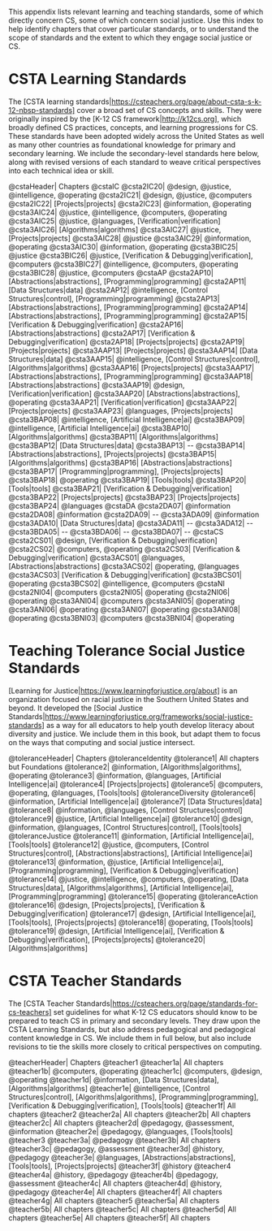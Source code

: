 This appendix lists relevant learning and teaching standards, some of which directly concern CS, some of which concern social justice. Use this index to help identify chapters that cover particular standards, or to understand the scope of standards and the extent to which they engage social justice or CS.


# CSTA Learning Standards

The [CSTA learning standards|https://csteachers.org/page/about-csta-s-k-12-nbsp-standards] cover a broad set of CS concepts and skills. They were originally inspired by the [K-12 CS framework|http://k12cs.org], which broadly defined CS practices, concepts, and learning progressions for CS. These standards have been adopted widely across the United States as well as many other countries as foundational knowledge for primary and secondary learning. We include the secondary-level standards here below, along with revised versions of each standard to weave critical perspectives into each technical idea or skill.

@cstaHeader| Chapters
@cstaIC
@csta2IC20| @design\, @justice\, @intelligence\, @operating
@csta2IC21| @design\, @justice\, @computers
@csta2IC22| [Projects|projects]
@csta2IC23| @information\, @operating
@csta3AIC24| @justice\, @intelligence\, @computers\, @operating
@csta3AIC25| @justice\, @languages\, [Verification|verification]
@csta3AIC26| [Algorithms|algorithms]
@csta3AIC27| @justice\, [Projects|projects]
@csta3AIC28| @justice
@csta3AIC29| @information\, @operating
@csta3AIC30| @information\, @operating
@csta3BIC25| @justice
@csta3BIC26| @justice\, [Verification & Debugging|verification]\, @computers
@csta3BIC27| @intelligence\, @computers\, @operating
@csta3BIC28| @justice\, @computers
@cstaAP
@csta2AP10| [Abstractions|abstractions]\, [Programming|programming]
@csta2AP11| [Data Structures|data]
@csta2AP12| @intelligence\, [Control Structures|control]\, [Programming|programming]
@csta2AP13| [Abstractions|abstractions]\, [Programming|programming]
@csta2AP14| [Abstractions|abstractions]\, [Programming|programming]
@csta2AP15| [Verification & Debugging|verification]
@csta2AP16| [Abstractions|abstractions]
@csta2AP17| [Verification & Debugging|verification]
@csta2AP18| [Projects|projects]
@csta2AP19| [Projects|projects]
@csta3AAP13| [Projects|projects]
@csta3AAP14| [Data Structures|data]
@csta3AAP15| @intelligence\, [Control Structures|control]\, [Algorithms|algorithms]
@csta3AAP16| [Projects|projects]
@csta3AAP17| [Abstractions|abstractions]\, [Programming|programming]
@csta3AAP18| [Abstractions|abstractions]
@csta3AAP19| @design\, [Verification|verification]
@csta3AAP20| [Abstractions|abstractions]\, @operating
@csta3AAP21| [Verification|verification]
@csta3AAP22| [Projects|projects]
@csta3AAP23| @languages\, [Projects|projects]
@csta3BAP08| @intelligence\, [Artificial Intelligence|ai]
@csta3BAP09| @intelligence\, [Artificial Intelligence|ai]
@csta3BAP10| [Algorithms|algorithms]
@csta3BAP11| [Algorithms|algorithms]
@csta3BAP12| [Data Structures|data]
@csta3BAP13| --
@csta3BAP14| [Abstractions|abstractions]\, [Projects|projects]
@csta3BAP15| [Algorithms|algorithms]
@csta3BAP16| [Abstractions|abstractions]
@csta3BAP17| [Programming|programming]\, [Projects|projects]
@csta3BAP18| @operating
@csta3BAP19| [Tools|tools]
@csta3BAP20| [Tools|tools]
@csta3BAP21| [Verification & Debugging|verification]
@csta3BAP22| [Projects|projects]
@csta3BAP23| [Projects|projects]
@csta3BAP24| @languages
@cstaDA
@csta2DA07| @information
@csta2DA08| @information
@csta2DA09| --
@csta3ADA09| @information
@csta3ADA10| [Data Structures|data]
@csta3ADA11| --
@csta3ADA12| --
@csta3BDA05| --
@csta3BDA06| --
@csta3BDA07| --
@cstaCS
@csta2CS01| @design\, [Verification & Debugging|verification]
@csta2CS02| @computers\, @operating
@csta2CS03| [Verification & Debugging|verification]
@csta3ACS01| @languages\, [Abstractions|abstractions]
@csta3ACS02| @operating\, @languages
@csta3ACS03| [Verification & Debugging|verification]
@csta3BCS01| @operating
@csta3BCS02| @intelligence\, @computers
@cstaNI
@csta2NI04| @computers
@csta2NI05| @operating
@csta2NI06| @operating
@csta3ANI04| @computers
@csta3ANI05| @operating
@csta3ANI06| @operating
@csta3ANI07| @operating
@csta3ANI08| @operating
@csta3BNI03| @computers
@csta3BNI04| @operating

# Teaching Tolerance Social Justice Standards

[Learning for Justice|https://www.learningforjustice.org/about] is an organization focused on racial justice in the Southern United States and beyond. It developed the [Social Justice Standards|https://www.learningforjustice.org/frameworks/social-justice-standards] as a way for all educators to help youth develop literacy about diversity and justice. We include them in this book, but adapt them to focus on the ways that computing and social justice intersect.

@toleranceHeader| Chapters
@toleranceIdentity
@tolerance1| All chapters but Foundations
@tolerance2| @information\, [Algorithms|algorithms]\, @operating
@tolerance3| @information\, @languages\, [Artificial Intelligence|ai]
@tolerance4| [Projects|projects]
@tolerance5| @computers\, @operating\, @languages\, [Tools|tools]
@toleranceDiversity
@tolerance6| @information\, [Artificial Intelligence|ai]
@tolerance7| [Data Structures|data]
@tolerance8| @information\, @languages\, [Control Structures|control]
@tolerance9| @justice\, [Artificial Intelligence|ai]
@tolerance10| @design\, @information\, @languages\, [Control Structures|control]\, [Tools|tools]
@toleranceJustice
@tolerance11| @information\, [Artificial Intelligence|ai]\, [Tools|tools]
@tolerance12| @justice\, @computers\, [Control Structures|control]\, [Abstractions|abstractions]\, [Artificial Intelligence|ai]
@tolerance13| @information\, @justice\, [Artificial Intelligence|ai]\, [Programming|programming]\, [Verification & Debugging|verification]
@tolerance14| @justice\, @intelligence\, @computers\, @operating\, [Data Structures|data]\, [Algorithms|algorithms]\, [Artificial Intelligence|ai]\, [Programming|programming]
@tolerance15| @operating
@toleranceAction
@tolerance16| @design\, [Projects|projects]\, [Verification & Debugging|verification]
@tolerance17| @design\, [Artificial Intelligence|ai]\, [Tools|tools]\, [Projects|projects]
@tolerance18| @operating\, [Tools|tools]
@tolerance19| @design\, [Artificial Intelligence|ai]\, [Verification & Debugging|verification]\, [Projects|projects]
@tolerance20| [Algorithms|algorithms]


# CSTA Teacher Standards

The [CSTA Teacher Standards|https://csteachers.org/page/standards-for-cs-teachers] set guidelines for what K-12 CS educators should know to be prepared to teach CS in primary and secondary levels. They draw upon the CSTA Learning Standards, but also address pedagogical and pedagogical content knowledge in CS. We include them in full below, but also include revisions to tie the skills more closely to critical perspectives on computing.

@teacherHeader| Chapters
@teacher1
@teacher1a| All chapters
@teacher1b| @computers\, @operating
@teacher1c| @computers\, @design\, @operating
@teacher1d| @information\, [Data Structures|data]\, [Algorithms|algorithms]
@teacher1e| @intelligence\, [Control Structures|control]\, [Algorithms|algorithms]\, [Programming|programming]\, [Verification & Debugging|verification]\, [Tools|tools]
@teacher1f| All chapters
@teacher2
@teacher2a| All chapters
@teacher2b| All chapters
@teacher2c| All chapters
@teacher2d| @pedagogy\, @assessment\, @information
@teacher2e| @pedagogy\, @languages\, [Tools|tools]
@teacher3
@teacher3a| @pedagogy
@teacher3b| All chapters
@teacher3c| @pedagogy\, @assessment
@teacher3d| @history\, @pedagogy
@teacher3e| @languages\, [Abstractions|abstractions]\, [Tools|tools]\, [Projects|projects]
@teacher3f| @history
@teacher4
@teacher4a| @history\, @pedagogy
@teacher4b| @pedagogy, @assessment
@teacher4c| All chapters
@teacher4d| @history\, @pedagogy
@teacher4e| All chapters
@teacher4f| All chapters
@teacher4g| All chapters
@teacher5
@teacher5a| All chapters
@teacher5b| All chapters
@teacher5c| All chapters
@teacher5d| All chapters
@teacher5e| All chapters
@teacher5f| All chapters